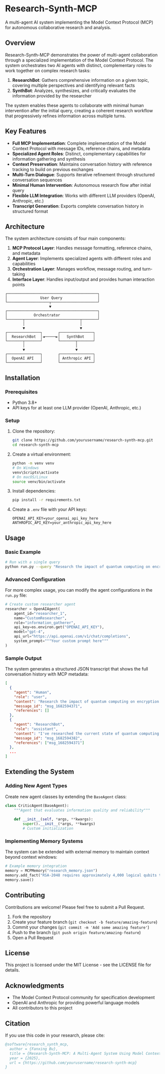 # Research-Synth-MCP

A multi-agent AI system implementing the Model Context Protocol (MCP) for autonomous collaborative research and analysis.

## Overview

Research-Synth-MCP demonstrates the power of multi-agent collaboration through a specialized implementation of the Model Context Protocol. The system orchestrates two AI agents with distinct, complementary roles to work together on complex research tasks:

1. **ResearchBot**: Gathers comprehensive information on a given topic, covering multiple perspectives and identifying relevant facts
2. **SynthBot**: Analyzes, synthesizes, and critically evaluates the information provided by the researcher

The system enables these agents to collaborate with minimal human intervention after the initial query, creating a coherent research workflow that progressively refines information across multiple turns.

## Key Features

- **Full MCP Implementation**: Complete implementation of the Model Context Protocol with message IDs, reference chains, and metadata
- **Specialized Agent Roles**: Distinct, complementary capabilities for information gathering and synthesis
- **Context Preservation**: Maintains conversation history with reference tracking to build on previous exchanges
- **Multi-Turn Dialogue**: Supports iterative refinement through structured conversation sequences
- **Minimal Human Intervention**: Autonomous research flow after initial query
- **Flexible LLM Integration**: Works with different LLM providers (OpenAI, Anthropic, etc.)
- **Transcript Generation**: Exports complete conversation history in structured format

## Architecture

The system architecture consists of four main components:

1. **MCP Protocol Layer**: Handles message formatting, reference chains, and metadata
2. **Agent Layer**: Implements specialized agents with different roles and capabilities
3. **Orchestration Layer**: Manages workflow, message routing, and turn-taking
4. **Interface Layer**: Handles input/output and provides human interaction points

```
┌─────────────────────────────────────────┐
│               User Query                │
└───────────────────┬─────────────────────┘
                    ▼
┌─────────────────────────────────────────┐
│            Orchestrator                 │
└───────┬─────────────────────────┬───────┘
        │                         │
        ▼                         ▼
┌───────────────┐       ┌───────────────┐
│  ResearchBot  │◄─────►│   SynthBot    │
└───────┬───────┘       └───────┬───────┘
        │                       │
        ▼                       ▼
┌───────────────┐       ┌───────────────┐
│  OpenAI API   │       │ Anthropic API │
└───────────────┘       └───────────────┘
```

## Installation

### Prerequisites

- Python 3.8+
- API keys for at least one LLM provider (OpenAI, Anthropic, etc.)

### Setup

1. Clone the repository:
   ```bash
   git clone https://github.com/yourusername/research-synth-mcp.git
   cd research-synth-mcp
   ```

2. Create a virtual environment:
   ```bash
   python -m venv venv
   # On Windows
   venv\Scripts\activate
   # On macOS/Linux
   source venv/bin/activate
   ```

3. Install dependencies:
   ```bash
   pip install -r requirements.txt
   ```

4. Create a `.env` file with your API keys:
   ```
   OPENAI_API_KEY=your_openai_api_key_here
   ANTHROPIC_API_KEY=your_anthropic_api_key_here
   ```

## Usage

### Basic Example

```bash
# Run with a single query
python run.py --query "Research the impact of quantum computing on encryption standards" --turns 3 --output "quantum_research.json"
```

### Advanced Configuration

For more complex usage, you can modify the agent configurations in the `run.py` file:

```python
# Create custom researcher agent
researcher = OpenAIAgent(
    agent_id="researcher_1",
    name="CustomResearcher",
    role="information_gatherer",
    api_key=os.environ.get("OPENAI_API_KEY"),
    model="gpt-4",
    api_url="https://api.openai.com/v1/chat/completions",
    system_prompt="""Your custom prompt here"""
)
```

### Sample Output

The system generates a structured JSON transcript that shows the full conversation history with MCP metadata:

```json
[
  {
    "agent": "Human",
    "role": "user",
    "content": "Research the impact of quantum computing on encryption standards",
    "message_id": "msg_1682594371",
    "references": []
  },
  {
    "agent": "ResearchBot",
    "role": "assistant",
    "content": "I've researched the current state of quantum computing's impact on encryption standards. Here are my findings...",
    "message_id": "msg_1682594382",
    "references": ["msg_1682594371"]
  },
  ...
]
```

## Extending the System

### Adding New Agent Types

Create new agent classes by extending the `BaseAgent` class:

```python
class CriticAgent(BaseAgent):
    """Agent that evaluates information quality and reliability"""
    
    def __init__(self, *args, **kwargs):
        super().__init__(*args, **kwargs)
        # Custom initialization
```

### Implementing Memory Systems

The system can be extended with external memory to maintain context beyond context windows:

```python
# Example memory integration
memory = MCPMemory("research_memory.json")
memory.add_fact("RSA-2048 requires approximately 4,000 logical qubits to break", "researcher_1")
memory.save()
```

## Contributing

Contributions are welcome! Please feel free to submit a Pull Request.

1. Fork the repository
2. Create your feature branch (`git checkout -b feature/amazing-feature`)
3. Commit your changes (`git commit -m 'Add some amazing feature'`)
4. Push to the branch (`git push origin feature/amazing-feature`)
5. Open a Pull Request

## License

This project is licensed under the MIT License - see the LICENSE file for details.

## Acknowledgments

- The Model Context Protocol community for specification development
- OpenAI and Anthropic for providing powerful language models
- All contributors to this project

## Citation

If you use this code in your research, please cite:

```bibtex
@software{research_synth_mcp,
  author = {Fanxing Bu},
  title = {Research-Synth-MCP: A Multi-Agent System Using Model Context Protocol},
  year = {2025},
  url = {https://github.com/yourusername/research-synth-mcp}
}
```
